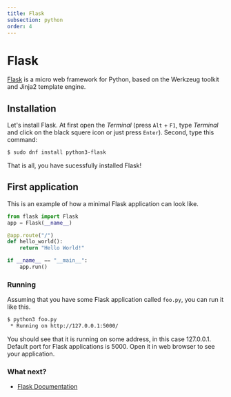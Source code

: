 ```yaml
---
title: Flask
subsection: python
order: 4
---
```


# Flask

[Flask](http://flask.pocoo.org/) is a micro web framework for Python, based on the Werkzeug toolkit and Jinja2 template engine.

## Installation
Let's install Flask. At first open the _Terminal_ (press `Alt` + `F1`, type _Terminal_ and click on the black squere icon or just press `Enter`). Second, type this command:

```bash
$ sudo dnf install python3-flask
```

That is all, you have sucessfully installed Flask!

## First application

This is an example of how a minimal Flask application can look like.

```python
from flask import Flask
app = Flask(__name__)

@app.route("/")
def hello_world():
    return "Hello World!"

if __name__ == "__main__":
    app.run()
```

### Running

Assuming that you have some Flask application called `foo.py`, you can run it like this.

```bash
$ python3 foo.py
 * Running on http://127.0.0.1:5000/
```

You should see that it is running on some address, in this case 127.0.0.1. Default port for Flask applications is 5000. Open it in web browser to see your application.

### What next?

 * [Flask Documentation](http://flask.pocoo.org/docs/)
